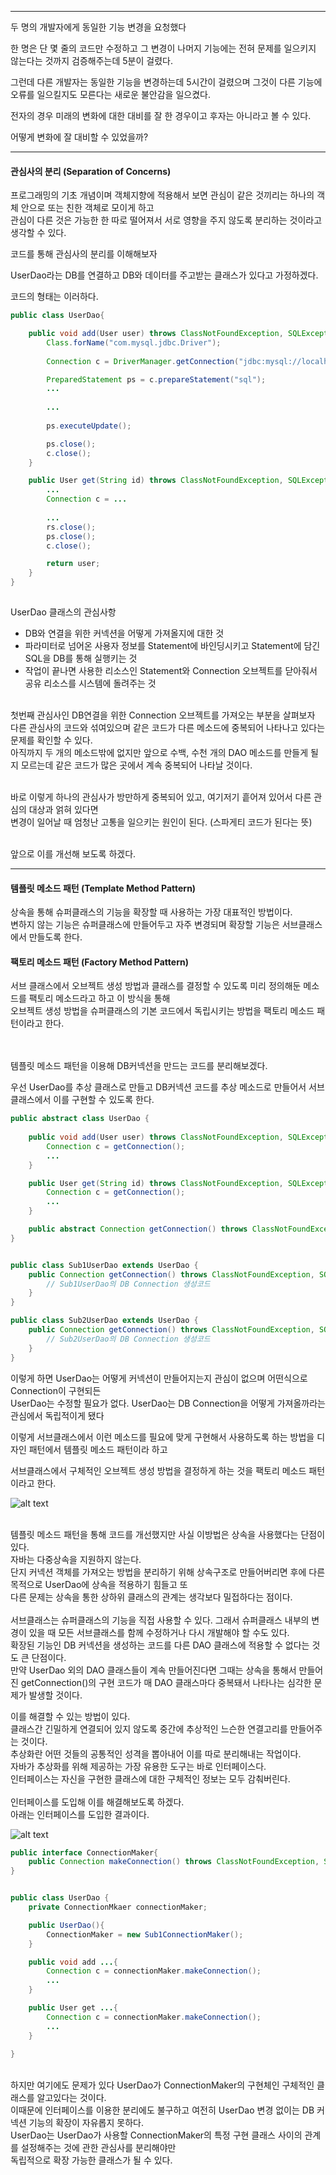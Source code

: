
---

두 명의 개발자에게 동일한 기능 변경을 요청했다

한 명은 단 몇 줄의 코드만 수정하고 그 변경이 나머지 기능에는 전혀 문제를 일으키지 않는다는 것까지 검증해주는데 5분이 걸렸다.

그런데 다른 개발자는 동일한 기능을 변경하는데 5시간이 걸렸으며 그것이 다른 기능에 오류를 일으킬지도 모른다는 새로운 불안감을 일으켰다.


전자의 경우 미래의 변화에 대한 대비를 잘 한 경우이고 후자는 아니라고 볼 수 있다.



어떻게 변화에 잘 대비할 수 있었을까?

---

#### 관심사의 분리 (Separation of Concerns)

프로그래밍의 기초 개념이며 객체지향에 적용해서 보면 관심이 같은 것끼리는 하나의 객체 안으로 또는 친한 객체로 모이게 하고 <br/>
관심이 다른 것은 가능한 한 따로 떨어져서 서로 영향을 주지 않도록 분리하는 것이라고 생각할 수 있다.


코드를 통해 관심사의 분리를 이해해보자

UserDao라는 DB를 연결하고 DB와 데이터를 주고받는 클래스가 있다고 가정하겠다.

코드의 형태는 이러하다.


```java
public class UserDao{

    public void add(User user) throws ClassNotFoundException, SQLException{
        Class.forName("com.mysql.jdbc.Driver");
        
        Connection c = DriverManager.getConnection("jdbc:mysql://localhost/springbook","spring","book");

        PreparedStatement ps = c.prepareStatement("sql");
        ...
        
        ...
        
        ps.executeUpdate();

        ps.close();
        c.close();
    }

    public User get(String id) throws ClassNotFoundException, SQLException{
        ...
        Connection c = ...
        
        ...
        rs.close();
        ps.close();
        c.close();

        return user;
    }
}
 
```


UserDao 클래스의 관심사항
- DB와 연결을 위한 커넥션을 어떻게 가져올지에 대한 것
- 파라미터로 넘어온 사용자 정보를 Statement에 바인딩시키고 Statement에 담긴 SQL을 DB를 통해 실행키는 것
- 작업이 끝나면 사용한 리소스인 Statement와 Connection 오브젝트를 닫아줘서 공유 리소스를 시스템에 돌려주는 것

<br/>
첫번째 관심사인 DB연결을 위한 Connection 오브젝트를 가져오는 부분을 살펴보자
<br/>
다른 관심사의 코드와 섞여있으며 같은 코드가 다른 메소드에 중복되어 나타나고 있다는 문제를 확인할 수 있다.
<br/>
아직까지 두 개의 메소드밖에 없지만 앞으로 수백, 수천 개의 DAO 메소드를 만들게 될지 모르는데 같은 코드가 많은 곳에서 계속 중복되어 나타날 것이다.
<br/><br/>

바로 이렇게 하나의 관심사가 방만하게 중복되어 있고, 여기저기 흩어져 있어서 다른 관심의 대상과 얽혀 있다면
<br/>
변경이 일어날 때 엄청난 고통을 일으키는 원인이 된다. (스파게티 코드가 된다는 뜻)

<br/>
앞으로 이를 개선해 보도록 하겠다.

---
#### 템플릿 메소드 패턴 (Template Method Pattern)

상속을 통해 슈퍼클래스의 기능을 확장할 때 사용하는 가장 대표적인 방법이다.<br/>
변하지 않는 기능은 슈퍼클래스에 만들어두고 자주 변경되며 확장할 기능은 서브클래스에서 만들도록 한다.

#### 팩토리 메소드 패턴 (Factory Method Pattern)
서브 클래스에서 오브젝트 생성 방법과 클래스를 결정할 수 있도록 미리 정의해둔 메소드를 팩토리 메소드라고 하고 이 방식을 통해 <br/>
오브젝트 생성 방법을 슈퍼클래스의 기본 코드에서 독립시키는 방법을 팩토리 메소드 패턴이라고 한다.

<br/><br/>
템플릿 메소드 패턴을 이용해 DB커넥션을 만드는 코드를 분리해보겠다.

우선 UserDao를 추상 클래스로 만들고 DB커넥션 코드를 추상 메소드로 만들어서 서브클래스에서 이를 구현할 수 있도록 한다.

```java
public abstract class UserDao {
    
    public void add(User user) throws ClassNotFoundException, SQLException {
        Connection c = getConnection();
        ...
    }

    public User get(String id) throws ClassNotFoundException, SQLException {
        Connection c = getConnection();
        ...
    }

    public abstract Connection getConnection() throws ClassNotFoundException, SQLException;
}


public class Sub1UserDao extends UserDao {
    public Connection getConnection() throws ClassNotFoundException, SQLException {
        // Sub1UserDao의 DB Connection 생성코드
    }
}

public class Sub2UserDao extends UserDao {
    public Connection getConnection() throws ClassNotFoundException, SQLException {
        // Sub2UserDao의 DB Connection 생성코드
    }
}
```

이렇게 하면 UserDao는 어떻게 커넥션이 만들어지는지 관심이 없으며 어떤식으로 Connection이 구현되든<br/>
UserDao는 수정할 필요가 없다. UserDao는 DB Connection을 어떻게 가져올까라는 관심에서 독립적이게 됐다

이렇게 서브클래스에서 이런 메소드를 필요에 맞게 구현해서 사용하도록 하는 방법을 디자인 패턴에서 템플릿 메소드 패턴이라 하고

서브클래스에서 구체적인 오브젝트 생성 방법을 결정하게 하는 것을 팩토리 메소드 패턴이라고 한다.

![alt text](image.png)
<br/><br/>

템플릿 메소드 패턴을 통해 코드를 개선했지만 사실 이방법은 상속을 사용했다는 단점이 있다.<br/>
자바는 다중상속을 지원하지 않는다.<br/>
단지 커넥션 객체를 가져오는 방법을 분리하기 위해 상속구조로 만들어버리면 후에 다른 목적으로 UserDao에 상속을 적용하기 힘들고 또 <br/>
다른 문제는 상속을 통한 상하위 클래스의 관계는 생각보다 밀접하다는 점이다.
<br/><br/>
서브클래스는 슈퍼클래스의 기능을 직접 사용할 수 있다. 그래서 슈퍼클래스 내부의 변경이 있을 때 모든 서브클래스를 함께 수정하거나 다시 개발해야 할 수도 있다.<br/>
확장된 기능인 DB 커넥션을 생성하는 코드를 다른 DAO 클래스에 적용할 수 없다는 것도 큰 단점이다.<br/>
만약 UserDao 외의 DAO 클래스들이 계속 만들어진다면 그때는 상속을 통해서 만들어진 getConnection()의 구현 코드가 매 DAO 클래스마다 중복돼서 나타나는 심각한 문제가 발생할 것이다.

이를 해결할 수 있는 방법이 있다.<br>
클래스간 긴밀하게 연결되어 있지 않도록 중간에 추상적인 느슨한 연결고리를 만들어주는 것이다.<br/>
추상화란 어떤 것들의 공통적인 성격을 뽑아내어 이를 따로 분리해내는 작업이다. <br/>
자바가 추상화를 위해 제공하는 가장 유용한 도구는 바로 인터페이스다. <br/>
인터페이스는 자신을 구현한 클래스에 대한 구체적인 정보는 모두 감춰버린다.<br/>
<br/>
인터페이스를 도입해 이를 해결해보도록 하겠다.<br/>
아래는 인터페이스를 도입한 결과이다.

![alt text](image-1.png)

```java
public interface ConnectionMaker{
    public Connection makeConnection() throws ClassNotFoundException, SQLException;
}


public class UserDao {
    private ConnectionMkaer connectionMaker;

    public UserDao(){
        ConnectionMaker = new Sub1ConnectionMaker();
    }

    public void add ...{
        Connection c = connectionMaker.makeConnection();
        ...
    }

    public User get ...{
        Connection c = connectionMaker.makeConnection();
        ...
    }
    
}

```
<br/>
하지만 여기에도 문제가 있다 UserDao가 ConnectionMaker의 구현체인 구체적인 클래스를 알고있다는 것이다.<br/>
이때문에 인터페이스를 이용한 분리에도 불구하고 여전히 UserDao 변경 없이는 DB 커넥션 기능의 확장이 자유롭지 못하다.<br/>
UserDao는 UserDao가 사용할 ConnectionMaker의 특정 구현 클래스 사이의 관계를 설정해주는 것에 관한 관심사를 분리해야만 <br/>
독립적으로 확장 가능한 클래스가 될 수 있다.